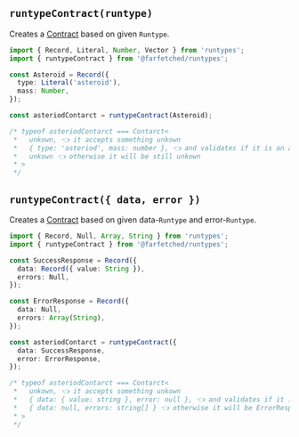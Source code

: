 ## `runtypeContract(runtype)`

Creates a [Contract](/api/primitives/contract) based on given `Runtype`.

```ts
import { Record, Literal, Number, Vector } from 'runtypes';
import { runtypeContract } from '@farfetched/runtypes';

const Asteroid = Record({
  type: Literal('asteroid'),
  mass: Number,
});

const asteriodContarct = runtypeContract(Asteroid);

/* typeof asteriodContarct === Contarct<
 *   unkown, 👈 it accepts something unkown
 *   { type: 'asteriod', mass: number }, 👈 and validates if it is an asteroid
 *   unkown 👈 otherwise it will be still unkown
 * >
 */
```

## `runtypeContract({ data, error })`

Creates a [Contract](/api/primitives/contract) based on given data-`Runtype` and error-`Runtype`.

```ts
import { Record, Null, Array, String } from 'runtypes';
import { runtypeContract } from '@farfetched/runtypes';

const SuccessResponse = Record({
  data: Record({ value: String }),
  errors: Null,
});

const ErrorResponse = Record({
  data: Null,
  errors: Array(String),
});

const asteriodContarct = runtypeContract({
  data: SuccessResponse,
  error: ErrorResponse,
});

/* typeof asteriodContarct === Contarct<
 *   unkown, 👈 it accepts something unkown
 *   { data: { value: string }, error: null }, 👈 and validates if it is an SuccessResponse
 *   { data: null, errors: string[] } 👈 otherwise it will be ErrorResponse
 * >
 */
```
